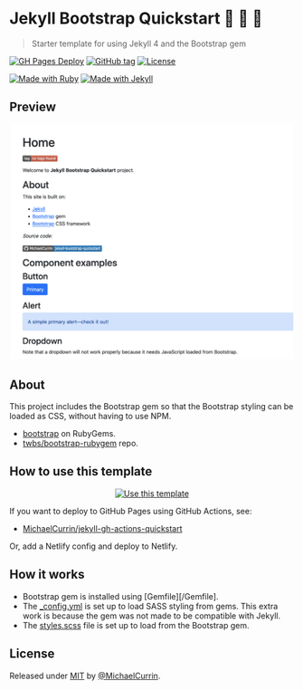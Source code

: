 # Jekyll Bootstrap Quickstart 🧪 🥾 🚀
> Starter template for using Jekyll 4 and the Bootstrap gem

<!-- Badges generated with https://github.com/MichaelCurrin/badge-generator -->

[![GH Pages Deploy](https://github.com/MichaelCurrin/jekyll-bootstrap-quickstart/workflows/GH%20Pages%20Deploy/badge.svg)](https://github.com/MichaelCurrin/jekyll-bootstrap-quickstart/actions/workflows/main.yml)
[![GitHub tag](https://img.shields.io/github/tag/MichaelCurrin/jekyll-gh-actions-quickstart?include_prereleases=&sort=semver)](https://github.com/MichaelCurrin/jekyll-bootstrap-quickstart/releases/)
[![License](https://img.shields.io/badge/License-MIT-blue)](#license)

[![Made with Ruby](https://img.shields.io/badge/Ruby->=2.6-blue?logo=ruby&logoColor=white)](https://ruby-lang.org)
[![Made with Jekyll](https://img.shields.io/badge/Jekyll-4.2-blue?logo=jekyll&logoColor=white)](https://jekyllrb.com)


## Preview

<div align="center">
    <img src="/sample.png" alt="Sample screenshot" width="500" />
</div>


## About

This project includes the Bootstrap gem so that the Bootstrap styling can be loaded as CSS, without having to use NPM.

- [bootstrap](https://rubygems.org/gems/bootstrap) on RubyGems.
- [twbs/bootstrap-rubygem](https://github.com/twbs/bootstrap-rubygem) repo.


## How to use this template

<div align="center">

[![Use this template](https://img.shields.io/badge/Generate-Use_this_template-2ea44f?style=for-the-badge)](https://github.com/MichaelCurrin/jekyll-bootstrap-quickstart/generate)

</div>

If you want to deploy to GitHub Pages using GitHub Actions, see:

- [MichaelCurrin/jekyll-gh-actions-quickstart](https://github.com/MichaelCurrin/jekyll-gh-actions-quickstart)

Or, add a Netlify config and deploy to Netlify.


## How it works

- Bootstrap gem is installed using [Gemfile][/Gemfile].
- The [\_config.yml](/_config.yml) is set up to load SASS styling from gems. This extra work is because the gem was not made to be compatible with Jekyll.
- The [styles.scss](/assets/css/styles.scss) file is set up to load from the Bootstrap gem.


## License

Released under [MIT](/LICENSE) by [@MichaelCurrin](https://github.com/MichaelCurrin).
